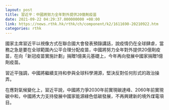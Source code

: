 ```yaml
---
layout: post
title: 習近平：中國將努力全年對外提供20億劑疫苗
date: 2021-09-22 04:29:37.000000000 +08:00
link: https://news.rthk.hk/rthk/ch/component/k2/1611690-20210922.htm
categories: rthk
---
```


國家主席習近平以視像方式在聯合國大會發表預錄講話，說疫情仍在全球肆虐，當務之急是要在全球範圍內公平合理分配疫苗，中國將努力全年對外提供20億劑疫苗，在向「新冠疫苗實施計劃」捐贈1億美元基礎上，今年再向發展中國家捐贈1億劑疫苗。

習近平強調，中國將繼續支持和參與全球科學溯源，堅決反對任何形式的政治操弄。

在應對氣候變化上，習近平說，中國將力爭2030年前實現碳達峰、2060年前實現碳中和，中國將大力支持發展中國家能源綠色低碳發展，不再興建新的境外煤電項目。



　　
